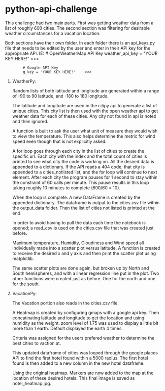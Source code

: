 # python-api-challenge

This challenge had two main parts.  First was getting weather data from a list of roughly 600 cities.  The second section was filtering 
	for desirable weather circumstances for a vacation location.

Both sections have their own folder.  In each folder there is an api_keys.py file that needs to be edited by the user and enter in their API key
	for the appropriate API.  IE:
			# OpenWeatherMap API Key
			weather_api_key = "YOUR KEY HERE!"	<<<

			# Google API Key
			g_key = "YOUR KEY HERE!"	<<<

1) WeatherPy:

	Random lists of both latitude and longitude are generated within a range of -90 to 90 latitude, and -180 to 180 longitude.
	
	The latitude and longitude are used in the citipy api to generate a list of unique cities.  This city list is then used with the open weather api to
		get weather data for each of these cities.  Any city not found in api is noted and then ignored.

	A function is built to ask the user what unit of measure they would wish to view the temperature.  This also helps determine the metric for wind speed
		even though that is not explicitly asked.

	A for loop goes through each city in the list of cities to create the specific url.  Each city with the index and the total count of cities is printed to 
		see what city the code is working on.  All the desired data is appended to a dictionary.  If the API reads a 404 code, that city is appended to a 
		cities_notlisted list, and the for loop will continue to next element.  After each city the program pauses for 1 second to stay within the 
		constraint of 60 calls per minute.  This pause results in this loop taking roughly 10 minutes to complete (600/60 = 10).

	When the loop is complete.  A new DataFrame is created by the appended dictionary.  The dataframe is output to the cities.csv file within the output_data folder.
		Then the list of cities not listed is printed at the end.
	
	In order to avoid having to pull the data each time the notebook is opened; a read_csv is used on the cities.csv file that was created just before.

	Maximum temperature, Humidity, Cloudiness and Wind speed all individually made into a scatter plot versus latitude.  A function is created to receive the
		desired x and y axis and then print the scatter plot using matplotlib.

	The same scatter plots are done again, but broken up by North and South hemispheres, and with a linear regression line put in the plot.  Two other functions
		were created just as before.  One for the north and one for the south.

2) VacationPy:

	The Vacation portion also reads in the cities.csv file.

	A Heatmap is created by configuring gmaps with a google api key.  Then concatinating latitude and longitude to get the location and using humidity as the weight.
		zoom level of 1.75 was used to display a little bit more than 1 earth.  Default displayed the earth 4 times.

	Criteria was assigned for the users prefered weather to determine the best cities to vaction at.

	This updated dataframe of cities was looped through the google places API to find the first hotel found within a 5000 radius.  The first hotel found is then added to a new
		column in the new hotel dataframe.

	Using the original heatmap.  Markers are now added to the map at the location of these desired hotels.  This final image is saved as hotel_heatmap.jpg.